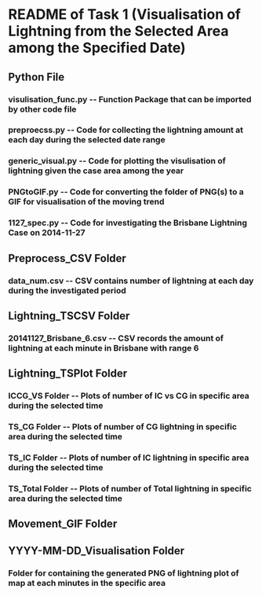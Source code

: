 # README of Task 1 (Visualisation of Lightning from the Selected Area among the Specified Date)

## Python File
### visulisation_func.py -- Function Package that can be imported by other code file
### preproecss.py -- Code for collecting the lightning amount at each day during the selected date range
### generic_visual.py -- Code for plotting the visulisation of lightning given the case area among the year
### PNGtoGIF.py -- Code for converting the folder of PNG(s) to a GIF for visualisation of the moving trend
### 1127_spec.py -- Code for investigating the Brisbane Lightning Case on 2014-11-27

## Preprocess_CSV Folder
### data_num.csv -- CSV contains number of lightning at each day during the investigated period

## Lightning_TSCSV Folder
### 20141127_Brisbane_6.csv -- CSV records the amount of lightning at each minute in Brisbane with range 6

## Lightning_TSPlot Folder
### ICCG_VS Folder -- Plots of number of IC vs CG in specific area during the selected time
### TS_CG Folder -- Plots of number of CG lightning in specific area during the selected time
### TS_IC Folder -- Plots of number of IC lightning in specific area during the selected time
### TS_Total Folder -- Plots of number of Total lightning in specific area during the selected time

## Movement_GIF Folder
### 

## YYYY-MM-DD_Visualisation Folder
### Folder for containing the generated PNG of lightning plot of map at each minutes in the specific area